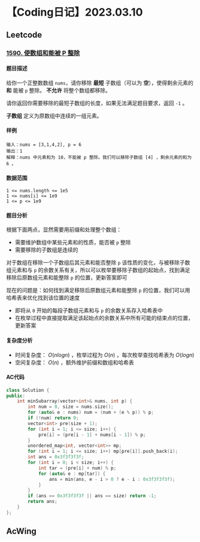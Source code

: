 # 【Coding日记】2023.03.10

## Leetcode

### [1590. 使数组和能被 P 整除](https://leetcode.cn/problems/make-sum-divisible-by-p/)

#### 题目描述

给你一个正整数数组 `nums`，请你移除 **最短** 子数组（可以为 **空**），使得剩余元素的 **和** 能被 `p` 整除。 **不允许** 将整个数组都移除。

请你返回你需要移除的最短子数组的长度，如果无法满足题目要求，返回 `-1` 。

**子数组** 定义为原数组中连续的一组元素。

#### 样例

```
输入：nums = [3,1,4,2], p = 6
输出：1
解释：nums 中元素和为 10，不能被 p 整除。我们可以移除子数组 [4] ，剩余元素的和为 6 。
```

#### 数据范围

```
1 <= nums.length <= 1e5
1 <= nums[i] <= 1e9
1 <= p <= 1e9
```

#### 题目分析

根据下面两点，显然需要用前缀和处理整个数组：

- 需要维护数组中某些元素和的性质，能否被 `p` 整除
- 需要移除的子数组是连续的

对于数组在移除一个子数组后其元素和能否整除 `p` 该性质的变化，与被移除子数组元素和与 `p` 的余数关系有关，所以可以枚举要移除子数组的起始点，找到满足移除后原数组元素和能整除 `p` 的位置，更新答案即可

现在的问题是：如何找到满足移除后原数组元素和能整除 `p` 的位置，我们可以用哈希表来优化找到该位置的速度

- 即将从 `0` 开始的每段子数组元素和与 `p` 的余数关系存入哈希表中
- 在枚举过程中直接提取满足该起始点的余数关系中所有可能的结束点的位置，更新答案

#### 复杂度分析

- 时间复杂度： $O(nlogn)$  ，枚举过程为 $O(n)$ ，每次枚举查找哈希表为 $O(logn)$ 
- 空间复杂度： $O(n)$ ，额外维护前缀和数组和哈希表

#### AC代码

```cpp
class Solution {
public:
    int minSubarray(vector<int>& nums, int p) {
        int num = 0, size = nums.size();
        for (auto& e : nums) num = (num + (e % p)) % p;
        if (!num) return 0;
        vector<int> pre(size + 1);
        for (int i = 1; i <= size; i++) {
            pre[i] = (pre[i - 1] + nums[i - 1]) % p;
        }
        unordered_map<int, vector<int>> mp;
        for (int i = 1; i <= size; i++) mp[pre[i]].push_back(i);
        int ans = 0x3f3f3f3f;
        for (int i = 0; i < size; i++) {
            int tar = (pre[i] + num) % p;
            for (auto& e : mp[tar]) {
                ans = min(ans, e - i > 0 ? e - i : 0x3f3f3f3f);
            }
        }
        if (ans == 0x3f3f3f3f || ans == size) return -1;
        return ans;
    }
};
```

## AcWing

